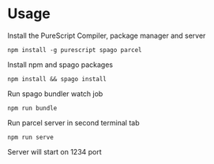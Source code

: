 
# Usage
 Install the PureScript Compiler, package manager and server
 ```
npm install -g purescript spago parcel
```
Install npm and spago packages
```
npm install && spago install
```
Run spago bundler watch job
```
npm run bundle
```
Run parcel server in second terminal tab
```
npm run serve
```
Server will start on 1234 port
